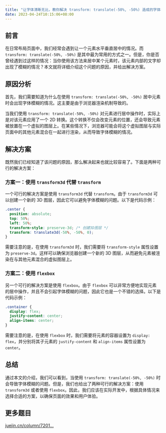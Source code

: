 ```yaml
---
title: "让字体清晰无比，教你解决 transform: translate(-50%, -50%) 造成的字体模糊问题"
date: 2023-04-24T10:15:06+08:00
---
```


## 前言

在日常布局页面中，我们经常会遇到让一个元素水平垂直居中的情况。而 `transform: translate(-50%, -50%)` 是其中最为常用的方式之一。但是，你是否曾经遇到过这样的情况：当你使用该方法来居中某个元素时，该元素内部的文字却出现了模糊的情况？本文就将详细介绍这个问题的原因，并给出解决方案。

## 原因分析

首先，我们需要知道为什么在使用 `transform: translate(-50%, -50%)` 居中元素时会出现字体模糊的情况。这主要是由于浏览器渲染机制导致的。

当我们使用 `transform: translate(-50%, -50%)` 对元素进行居中操作时，实际上是对该元素应用了一个 2D 转换。这个转换不仅会改变元素的位置，还会导致元素被放置在一个虚拟的图层上。在某些情况下，浏览器可能会将这个虚拟图层与实际页面中的其他元素混合在一起进行渲染，从而导致字体模糊的情况。

## 解决方案

既然我们已经知道了该问题的原因，那么解决起来也就比较容易了。下面是两种可行的解决方案：

### 方案一：使用 `transform3d` 代替 `transform`

一个可行的解决方案是使用 `transform3d` 代替 `transform`。由于 `transform3d` 可以创建一个新的 3D 图层，因此它可以避免字体模糊的问题。以下是代码示例：

```css
.center {
  position: absolute;
  top: 50%;
  left: 50%;
  transform-style: preserve-3d; /* 创建3D图层 */
  transform: translate3d(-50%, -50%, 0);
}
```

需要注意的是，在使用 `transform3d` 时，我们需要将 `transform-style` 属性设置为 `preserve-3d`。这样可以确保浏览器创建一个新的 3D 图层，从而避免元素被渲染在与其他元素混合的虚拟图层上。

### 方案二：使用 `flexbox`

另一个可行的解决方案是使用 `flexbox`。由于 `flexbox` 可以非常方便地实现元素的居中操作，并且不会引起字体模糊的问题，因此它也是一个不错的选择。以下是代码示例：

```css
.container {
  display: flex;
  justify-content: center;
  align-items: center;
}
```

需要注意的是，在使用 `flexbox` 时，我们需要将元素的容器设置为 `display: flex`，并分别将其子元素的 `justify-content` 和 `align-items` 属性设置为 `center`。

## 总结

通过本文的介绍，我们可以看到，当使用 `transform: translate(-50%, -50%)` 时会导致字体模糊的问题。但是，我们也给出了两种可行的解决方案：使用 `transform3d` 或者使用 `flexbox`。因此，我们应该在实际开发中，根据具体情况来选择合适的方案，以确保页面的效果和用户体验。

## 更多题目

[juejin.cn/column/7201…](https://juejin.cn/column/7201856218810105911)
